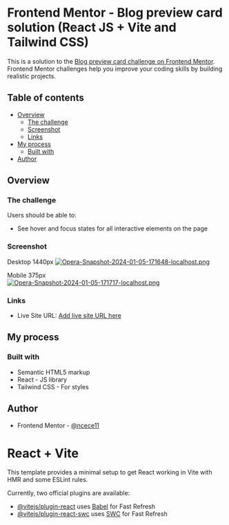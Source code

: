 # Frontend Mentor - Blog preview card solution (React JS + Vite and Tailwind CSS)

This is a solution to the [Blog preview card challenge on Frontend Mentor](https://www.frontendmentor.io/challenges/blog-preview-card-ckPaj01IcS). Frontend Mentor challenges help you improve your coding skills by building realistic projects. 

## Table of contents

- [Overview](#overview)
  - [The challenge](#the-challenge)
  - [Screenshot](#screenshot)
  - [Links](#links)
- [My process](#my-process)
  - [Built with](#built-with)
- [Author](#author)

## Overview

### The challenge

Users should be able to:

- See hover and focus states for all interactive elements on the page

### Screenshot

Desktop 1440px
[![Opera-Snapshot-2024-01-05-171648-localhost.png](https://i.postimg.cc/5NfqTQWk/Opera-Snapshot-2024-01-05-171648-localhost.png)](https://postimg.cc/3WbvDRRg)

Mobile 375px <br>
[![Opera-Snapshot-2024-01-05-171717-localhost.png](https://i.postimg.cc/DZV1g8c6/Opera-Snapshot-2024-01-05-171717-localhost.png)](https://postimg.cc/DWgWffH4)

### Links

- Live Site URL: [Add live site URL here](https://your-live-site-url.com)

## My process

### Built with

- Semantic HTML5 markup
- React - JS library
- Tailwind CSS - For styles

## Author

<!-- - Website - [Add your name here](https://www.your-site.com) -->
- Frontend Mentor - [@ncece11](https://www.frontendmentor.io/profile/ncece11)

# React + Vite

This template provides a minimal setup to get React working in Vite with HMR and some ESLint rules.

Currently, two official plugins are available:

- [@vitejs/plugin-react](https://github.com/vitejs/vite-plugin-react/blob/main/packages/plugin-react/README.md) uses [Babel](https://babeljs.io/) for Fast Refresh
- [@vitejs/plugin-react-swc](https://github.com/vitejs/vite-plugin-react-swc) uses [SWC](https://swc.rs/) for Fast Refresh
